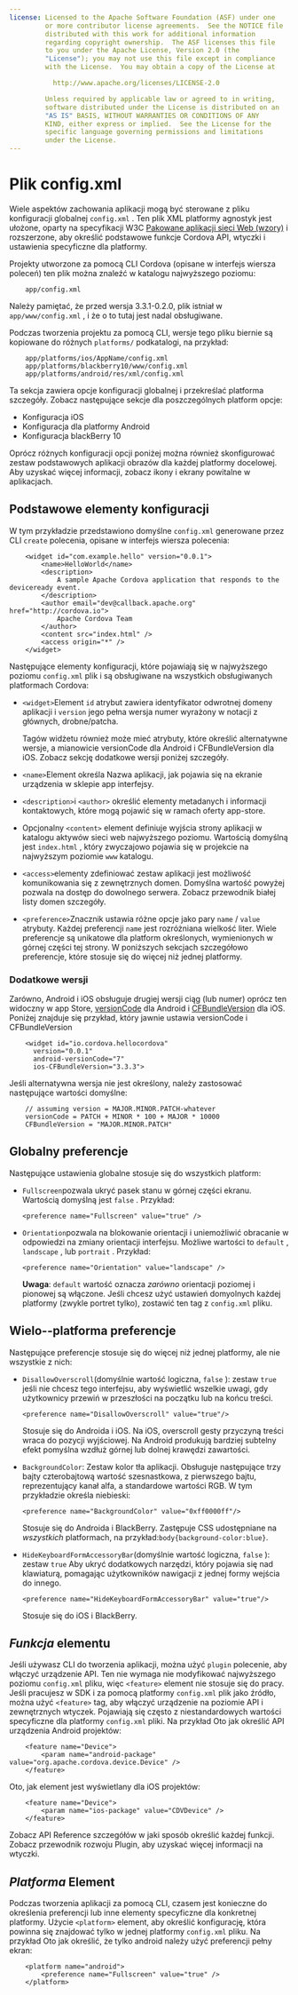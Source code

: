 ```yaml
---
license: Licensed to the Apache Software Foundation (ASF) under one
         or more contributor license agreements.  See the NOTICE file
         distributed with this work for additional information
         regarding copyright ownership.  The ASF licenses this file
         to you under the Apache License, Version 2.0 (the
         "License"); you may not use this file except in compliance
         with the License.  You may obtain a copy of the License at

           http://www.apache.org/licenses/LICENSE-2.0

         Unless required by applicable law or agreed to in writing,
         software distributed under the License is distributed on an
         "AS IS" BASIS, WITHOUT WARRANTIES OR CONDITIONS OF ANY
         KIND, either express or implied.  See the License for the
         specific language governing permissions and limitations
         under the License.
---
```


# Plik config.xml

Wiele aspektów zachowania aplikacji mogą być sterowane z pliku konfiguracji globalnej `config.xml` . Ten plik XML platformy agnostyk jest ułożone, oparty na specyfikacji W3C [Pakowane aplikacji sieci Web (wzory)][1] i rozszerzone, aby określić podstawowe funkcje Cordova API, wtyczki i ustawienia specyficzne dla platformy.

 [1]: http://www.w3.org/TR/widgets/

Projekty utworzone za pomocą CLI Cordova (opisane w interfejs wiersza poleceń) ten plik można znaleźć w katalogu najwyższego poziomu:

        app/config.xml
    

Należy pamiętać, że przed wersja 3.3.1-0.2.0, plik istniał w `app/www/config.xml` , i że o to tutaj jest nadal obsługiwane.

Podczas tworzenia projektu za pomocą CLI, wersje tego pliku biernie są kopiowane do różnych `platforms/` podkatalogi, na przykład:

        app/platforms/ios/AppName/config.xml
        app/platforms/blackberry10/www/config.xml
        app/platforms/android/res/xml/config.xml
    

Ta sekcja zawiera opcje konfiguracji globalnej i przekreślać platforma szczegóły. Zobacz następujące sekcje dla poszczególnych platform opcje:

*   Konfiguracja iOS
*   Konfiguracja dla platformy Android
*   Konfiguracja blackBerry 10

Oprócz różnych konfiguracji opcji poniżej można również skonfigurować zestaw podstawowych aplikacji obrazów dla każdej platformy docelowej. Aby uzyskać więcej informacji, zobacz ikony i ekrany powitalne w aplikacjach.

## Podstawowe elementy konfiguracji

W tym przykładzie przedstawiono domyślne `config.xml` generowane przez CLI `create` polecenia, opisane w interfejs wiersza polecenia:

        <widget id="com.example.hello" version="0.0.1">
            <name>HelloWorld</name>
            <description>
                A sample Apache Cordova application that responds to the deviceready event.
            </description>
            <author email="dev@callback.apache.org" href="http://cordova.io">
                Apache Cordova Team
            </author>
            <content src="index.html" />
            <access origin="*" />
        </widget>
    

Następujące elementy konfiguracji, które pojawiają się w najwyższego poziomu `config.xml` plik i są obsługiwane na wszystkich obsługiwanych platformach Cordova:

*   `<widget>`Element `id` atrybut zawiera identyfikator odwrotnej domeny aplikacji i `version` jego pełna wersja numer wyrażony w notacji z głównych, drobne/patcha.
    
    Tagów widżetu również może mieć atrybuty, które określić alternatywne wersje, a mianowicie versionCode dla Android i CFBundleVersion dla iOS. Zobacz sekcję dodatkowe wersji poniżej szczegóły.

*   `<name>`Element określa Nazwa aplikacji, jak pojawia się na ekranie urządzenia w sklepie app interfejsy.

*   `<description>`i `<author>` określić elementy metadanych i informacji kontaktowych, które mogą pojawić się w ramach oferty app-store.

*   Opcjonalny `<content>` element definiuje wyjścia strony aplikacji w katalogu aktywów sieci web najwyższego poziomu. Wartością domyślną jest `index.html` , który zwyczajowo pojawia się w projekcie na najwyższym poziomie `www` katalogu.

*   `<access>`elementy zdefiniować zestaw aplikacji jest możliwość komunikowania się z zewnętrznych domen. Domyślna wartość powyżej pozwala na dostęp do dowolnego serwera. Zobacz przewodnik białej listy domen szczegóły.

*   `<preference>`Znacznik ustawia różne opcje jako pary `name` / `value` atrybuty. Każdej preferencji `name` jest rozróżniana wielkość liter. Wiele preferencje są unikatowe dla platform określonych, wymienionych w górnej części tej strony. W poniższych sekcjach szczegółowo preferencje, które stosuje się do więcej niż jednej platformy.

### Dodatkowe wersji

Zarówno, Android i iOS obsługuje drugiej wersji ciąg (lub numer) oprócz ten widoczny w app Store, [versionCode][2] dla Android i [CFBundleVersion][3] dla iOS. Poniżej znajduje się przykład, który jawnie ustawia versionCode i CFBundleVersion

 [2]: http://developer.android.com/tools/publishing/versioning.html
 [3]: http://stackoverflow.com/questions/4933093/cfbundleversion-in-the-info-plist-upload-error

        <widget id="io.cordova.hellocordova"
          version="0.0.1"
          android-versionCode="7"
          ios-CFBundleVersion="3.3.3">
    

Jeśli alternatywna wersja nie jest określony, należy zastosować następujące wartości domyślne:

        // assuming version = MAJOR.MINOR.PATCH-whatever
        versionCode = PATCH + MINOR * 100 + MAJOR * 10000
        CFBundleVersion = "MAJOR.MINOR.PATCH"
    

## Globalny preferencje

Następujące ustawienia globalne stosuje się do wszystkich platform:

*   `Fullscreen`pozwala ukryć pasek stanu w górnej części ekranu. Wartością domyślną jest `false` . Przykład:
    
        <preference name="Fullscreen" value="true" />
        

*   `Orientation`pozwala na blokowanie orientacji i uniemożliwić obracanie w odpowiedzi na zmiany orientacji interfejsu. Możliwe wartości to `default` , `landscape` , lub `portrait` . Przykład:
    
        <preference name="Orientation" value="landscape" />
        
    
    **Uwaga**: `default` wartość oznacza *zarówno* orientacji poziomej i pionowej są włączone. Jeśli chcesz użyć ustawień domyolnych każdej platformy (zwykle portret tylko), zostawić ten tag z `config.xml` pliku.

## Wielo--platforma preferencje

Następujące preferencje stosuje się do więcej niż jednej platformy, ale nie wszystkie z nich:

*   `DisallowOverscroll`(domyślnie wartość logiczna, `false` ): zestaw `true` jeśli nie chcesz tego interfejsu, aby wyświetlić wszelkie uwagi, gdy użytkownicy przewiń w przeszłości na początku lub na końcu treści.
    
        <preference name="DisallowOverscroll" value="true"/>
        
    
    Stosuje się do Androida i iOS. Na iOS, overscroll gesty przyczyną treści wraca do pozycji wyjściowej. Na Android produkują bardziej subtelny efekt pomyślna wzdłuż górnej lub dolnej krawędzi zawartości.

*   `BackgroundColor`: Zestaw kolor tła aplikacji. Obsługuje następujące trzy bajty czterobajtową wartość szesnastkowa, z pierwszego bajtu, reprezentujący kanał alfa, a standardowe wartości RGB. W tym przykładzie określa niebieski:
    
        <preference name="BackgroundColor" value="0xff0000ff"/>
        
    
    Stosuje się do Androida i BlackBerry. Zastępuje CSS udostępniane na *wszystkich* platformach, na przykład:`body{background-color:blue}`.

*   `HideKeyboardFormAccessoryBar`(domyślnie wartość logiczna, `false` ): zestaw `true` Aby ukryć dodatkowych narzędzi, który pojawia się nad klawiaturą, pomagając użytkowników nawigacji z jednej formy wejścia do innego.
    
        <preference name="HideKeyboardFormAccessoryBar" value="true"/>
        
    
    Stosuje się do iOS i BlackBerry.

## *Funkcja* elementu

Jeśli używasz CLI do tworzenia aplikacji, można użyć `plugin` polecenie, aby włączyć urządzenie API. Ten nie wymaga nie modyfikować najwyższego poziomu `config.xml` pliku, więc `<feature>` element nie stosuje się do pracy. Jeśli pracujesz w SDK i za pomocą platformy `config.xml` plik jako źródło, można użyć `<feature>` tag, aby włączyć urządzenie na poziomie API i zewnętrznych wtyczek. Pojawiają się często z niestandardowych wartości specyficzne dla platformy `config.xml` pliki. Na przykład Oto jak określić API urządzenia Android projektów:

        <feature name="Device">
            <param name="android-package" value="org.apache.cordova.device.Device" />
        </feature>
    

Oto, jak element jest wyświetlany dla iOS projektów:

        <feature name="Device">
            <param name="ios-package" value="CDVDevice" />
        </feature>
    

Zobacz API Reference szczegółów w jaki sposób określić każdej funkcji. Zobacz przewodnik rozwoju Plugin, aby uzyskać więcej informacji na wtyczki.

## *Platforma* Element

Podczas tworzenia aplikacji za pomocą CLI, czasem jest konieczne do określenia preferencji lub inne elementy specyficzne dla konkretnej platformy. Użycie `<platform>` element, aby określić konfigurację, która powinna się znajdować tylko w jednej platformy `config.xml` pliku. Na przykład Oto jak określić, że tylko android należy użyć preferencji pełny ekran:

        <platform name="android">
            <preference name="Fullscreen" value="true" />
        </platform>